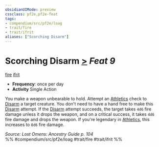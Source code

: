 ```yaml
---
obsidianUIMode: preview
cssclass: pf2e,pf2e-feat
tags:
- compendium/src/pf2e/loag
- trait/fire
- trait/ifrit
aliases: ["Scorching Disarm"]
---
```

# Scorching Disarm  [>](../../Rules/core-rulebook/chapter-9-playing-the-game.md#Actions "Single Action") *Feat 9*  
[fire](../../Rules/traits/fire.md)  [ifrit](../../Rules/traits/ifrit-b2.md)  

- **Frequency**: once per day
- **Activity** Single Action

You make a weapon unbearable to hold. Attempt an [Athletics](../skills.md#Athletics) check to [Disarm](../../Rules/actions/disarm.md) a target creature. You don't need to have a hand free to make this [Disarm](../../Rules/actions/disarm.md) attempt. If the [Disarm](../../Rules/actions/disarm.md) attempt succeeds, the target takes `4d6` fire damage unless it drops the weapon, and on a critical success, it takes `4d6` fire damage and drops the weapon. If you're legendary in [Athletics](../skills.md#Athletics), this increases to `8d6` fire damage.

*Source: Lost Omens: Ancestry Guide p. 104*  
%% #compendium/src/pf2e/loag #trait/fire #trait/ifrit %%